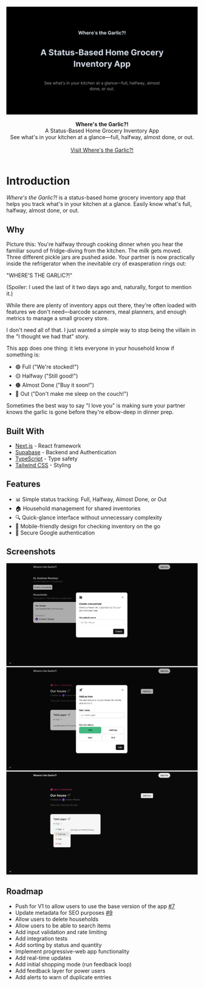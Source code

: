 ![repo-banner](./public/banner.webp)

<div align="center"><strong>Where's the Garlic?!</strong></div>
<div align="center">A Status-Based Home Grocery Inventory App<br />See what's in your kitchen at a glance—full, halfway, almost done, or out.</div>
<br/>
<div align="center">
<a href="https://www.wheresthegarlic.com/">Visit Where's the Garlic?!</a>
</div>
<br/>

# Introduction

_Where's the Garlic?!_ is a status-based home grocery inventory app that helps you track what's in your kitchen at a glance. Easily know what's full, halfway, almost done, or out.

## Why

Picture this: You're halfway through cooking dinner when you hear the familiar sound of fridge-diving from the kitchen. The milk gets moved. Three different pickle jars are pushed aside. Your partner is now practically inside the refrigerator when the inevitable cry of exasperation rings out:

"WHERE'S THE GARLIC?!"

(Spoiler: I used the last of it two days ago and, naturally, forgot to mention it.)

While there are plenty of inventory apps out there, they're often loaded with features we don't need—barcode scanners, meal planners, and enough metrics to manage a small grocery store.

I don't need all of that. I just wanted a simple way to stop being the villain in the "I thought we had that" story.

This app does one thing: it lets everyone in your household know if something is:

- 🟢 Full ("We're stocked!")
- 🟡 Halfway ("Still good!")
- 🟠 Almost Done ("Buy it soon!")
- 🔴 Out ("Don't make me sleep on the couch!")

Sometimes the best way to say "I love you" is making sure your partner knows the garlic is gone before they're elbow-deep in dinner prep.

## Built With

- [Next.js](https://nextjs.org/) - React framework
- [Supabase](https://supabase.com/) - Backend and Authentication
- [TypeScript](https://www.typescriptlang.org/) - Type safety
- [Tailwind CSS](https://tailwindcss.com/) - Styling

## Features

- 📊 Simple status tracking: Full, Halfway, Almost Done, or Out
- 🏠 Household management for shared inventories
- 🔍 Quick-glance interface without unnecessary complexity
- 📱 Mobile-friendly design for checking inventory on the go
- 🔐 Secure Google authentication

## Screenshots

![screenshot1](./public/screen1.webp)
![screenshot2](./public/screen2.webp)
![screenshot3](./public/screen3.webp)

## Roadmap

- Push for V1 to allow users to use the base version of the app [#7](https://github.com/internetdrew/wtg-app/pull/7)
- Update metadata for SEO purposes [#9](https://github.com/internetdrew/wtg-app/pull/9)
- Allow users to delete households
- Allow users to be able to search items
- Add input validation and rate limiting
- Add integration tests
- Add sorting by status and quantity
- Implement progressive-web app functionality
- Add real-time updates
- Add initial shopping mode (run feedback loop)
- Add feedback layer for power users
- Add alerts to warn of duplicate entries
